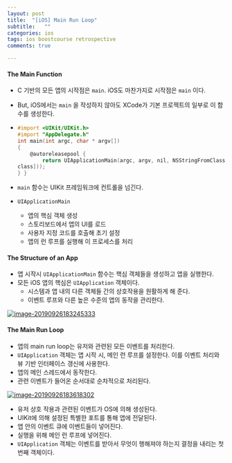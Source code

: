 ```yaml
---
layout: post
title:  "[iOS] Main Run Loop"
subtitle:   ""
categories: ios
tags: ios boostcourse retrospective
comments: true

---
```




#### The Main Function

- C 기반의 모든 앱의 시작점은 `main`. iOS도 마찬가지로 시작점은 `main` 이다.

- But, iOS에서는 `main` 을 작성하지 않아도 XCode가 기본 프로젝트의 일부로 이 함수를 생성한다.

- ```objective-c
  #import <UIKit/UIKit.h>
  #import "AppDelegate.h"
  int main(int argc, char * argv[])
  {
      @autoreleasepool {
          return UIApplicationMain(argc, argv, nil, NSStringFromClass([AppDelegate
  class]));
  } }
  ```

- `main` 함수는 UIKit 프레임워크에 컨트롤을 넘긴다.

- `UIApplicationMain`

  - 앱의 핵심 객체 생성
  - 스토리보드에서 앱의 UI를 로드
  - 사용자 지정 코드를 호출해 초기 설정
  - 앱의 런 루프를 실행해 이 프로세스를 처리

#### The Structure of an App

- 앱 시작시  `UIApplicationMain` 함수는 핵심 객체들을 생성하고 앱을 실행한다.
- 모든 iOS 앱의 핵심은 `UIApplication` 객체이다.
  - 시스템과 앱 내의 다른 객체들 간의 상호작용을 원활하게 해 준다.
  - 이벤트 루프와 다른 높은 수준의 앱의 동작을 관리한다.

[![image-20190926183245333](https://camo.githubusercontent.com/82197afbf2c4949a5664c770683e88717711a571/68747470733a2f2f747661312e73696e61696d672e636e2f6c617267652f30303679386d4e3667793167376431773678696e756a333133333075306167662e6a7067)](https://camo.githubusercontent.com/82197afbf2c4949a5664c770683e88717711a571/68747470733a2f2f747661312e73696e61696d672e636e2f6c617267652f30303679386d4e3667793167376431773678696e756a333133333075306167662e6a7067)

#### The Main Run Loop

- 앱의 main run loop는 유저와 관련된 모든 이벤트를 처리한다.
- `UIApplication` 객체는 앱 시작 시, 메인 런 루프를 설정한다. 이를 이벤트 처리와 뷰 기반 인터페이스 갱신에 사용한다.
- 앱의 메인 스레드에서 동작한다.
- 관련 이벤트가 들어온 순서대로 순차적으로 처리된다.

[![image-20190926183618302](https://camo.githubusercontent.com/1bb98c54266789952c34cdfc26bafa56285554bd/68747470733a2f2f747661312e73696e61696d672e636e2f6c617267652f30303679386d4e36677931673764323031657634706a3331616e307530307a6d2e6a7067)](https://camo.githubusercontent.com/1bb98c54266789952c34cdfc26bafa56285554bd/68747470733a2f2f747661312e73696e61696d672e636e2f6c617267652f30303679386d4e36677931673764323031657634706a3331616e307530307a6d2e6a7067)

- 유저 상호 작용과 관련된 이벤트가 OS에 의해 생성된다.
- UIKit에 의해 설정된 특별한 포트를 통해 앱에 전달된다.
- 앱 안의 이벤트 큐에 이벤트들이 넣어진다.
- 실행을 위해 메인 런 루프에 넣어진다.
- `UIApplication` 객체는 이벤트를 받아서 무엇이 행해져야 하는지 결정을 내리는 첫번째 객체이다.